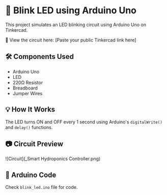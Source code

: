 # 🔌 Blink LED using Arduino Uno

This project simulates an LED blinking circuit using Arduino Uno on Tinkercad.

🔗 View the circuit here: [Paste your public Tinkercad link here]

## 🛠 Components Used
- Arduino Uno
- LED
- 220Ω Resistor
- Breadboard
- Jumper Wires

## 💡 How It Works
The LED turns ON and OFF every 1 second using Arduino's `digitalWrite()` and `delay()` functions.

## 📷 Circuit Preview
![Circuit](_Smart Hydroponics Controller.png)

## 🔧 Arduino Code
Check `blink_led.ino` file for code.
